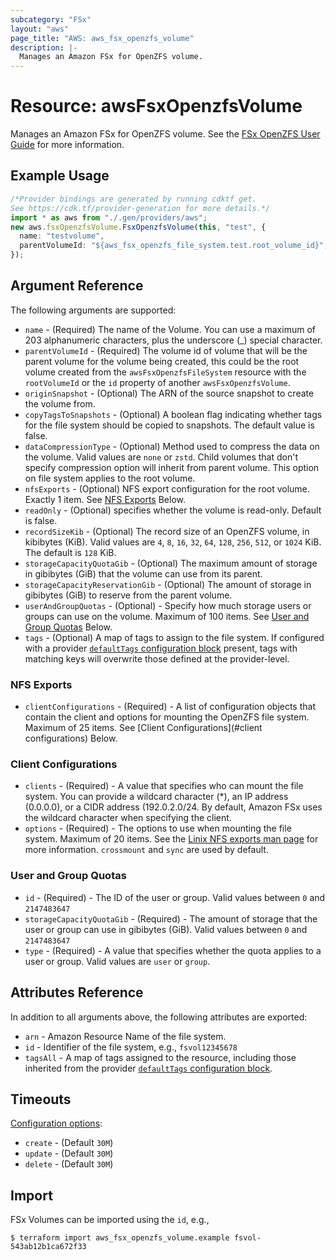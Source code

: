 ```yaml
---
subcategory: "FSx"
layout: "aws"
page_title: "AWS: aws_fsx_openzfs_volume"
description: |-
  Manages an Amazon FSx for OpenZFS volume.
---
```


# Resource: awsFsxOpenzfsVolume

Manages an Amazon FSx for OpenZFS volume.
See the [FSx OpenZFS User Guide](https://docs.aws.amazon.com/fsx/latest/OpenZFSGuide/what-is-fsx.html) for more information.

## Example Usage

```typescript
/*Provider bindings are generated by running cdktf get.
See https://cdk.tf/provider-generation for more details.*/
import * as aws from "./.gen/providers/aws";
new aws.fsxOpenzfsVolume.FsxOpenzfsVolume(this, "test", {
  name: "testvolume",
  parentVolumeId: "${aws_fsx_openzfs_file_system.test.root_volume_id}",
});

```

## Argument Reference

The following arguments are supported:

* `name` - (Required) The name of the Volume. You can use a maximum of 203 alphanumeric characters, plus the underscore (\_) special character.
* `parentVolumeId` - (Required) The volume id of volume that will be the parent volume for the volume being created, this could be the root volume created from the `awsFsxOpenzfsFileSystem` resource with the `rootVolumeId` or the `id` property of another `awsFsxOpenzfsVolume`.
* `originSnapshot` - (Optional) The ARN of the source snapshot to create the volume from.
* `copyTagsToSnapshots` - (Optional) A boolean flag indicating whether tags for the file system should be copied to snapshots. The default value is false.
* `dataCompressionType` - (Optional) Method used to compress the data on the volume. Valid values are `none` or `zstd`. Child volumes that don't specify compression option will inherit from parent volume. This option on file system applies to the root volume.
* `nfsExports` - (Optional) NFS export configuration for the root volume. Exactly 1 item. See [NFS Exports](#nfs-exports) Below.
* `readOnly` - (Optional) specifies whether the volume is read-only. Default is false.
* `recordSizeKib` - (Optional) The record size of an OpenZFS volume, in kibibytes (KiB). Valid values are `4`, `8`, `16`, `32`, `64`, `128`, `256`, `512`, or `1024` KiB. The default is `128` KiB.
* `storageCapacityQuotaGib`  - (Optional) The maximum amount of storage in gibibytes (GiB) that the volume can use from its parent.
* `storageCapacityReservationGib`  - (Optional) The amount of storage in gibibytes (GiB) to reserve from the parent volume.
* `userAndGroupQuotas` - (Optional) - Specify how much storage users or groups can use on the volume. Maximum of 100 items. See [User and Group Quotas](#user-and-group-quotas) Below.
* `tags` - (Optional) A map of tags to assign to the file system. If configured with a provider [`defaultTags` configuration block](https://registry.terraform.io/providers/hashicorp/aws/latest/docs#default_tags-configuration-block) present, tags with matching keys will overwrite those defined at the provider-level.

### NFS Exports

* `clientConfigurations` - (Required) - A list of configuration objects that contain the client and options for mounting the OpenZFS file system. Maximum of 25 items. See \[Client Configurations]\(#client configurations) Below.

### Client Configurations

* `clients` - (Required) - A value that specifies who can mount the file system. You can provide a wildcard character (\*), an IP address (0.0.0.0), or a CIDR address (192.0.2.0/24. By default, Amazon FSx uses the wildcard character when specifying the client.
* `options` - (Required) -  The options to use when mounting the file system. Maximum of 20 items. See the [Linix NFS exports man page](https://linux.die.net/man/5/exports) for more information. `crossmount` and `sync` are used by default.

### User and Group Quotas

* `id` - (Required) - The ID of the user or group. Valid values between `0` and `2147483647`
* `storageCapacityQuotaGib` - (Required) - The amount of storage that the user or group can use in gibibytes (GiB). Valid values between `0` and `2147483647`
* `type` - (Required) - A value that specifies whether the quota applies to a user or group. Valid values are `user` or `group`.

## Attributes Reference

In addition to all arguments above, the following attributes are exported:

* `arn` - Amazon Resource Name of the file system.
* `id` - Identifier of the file system, e.g., `fsvol12345678`
* `tagsAll` - A map of tags assigned to the resource, including those inherited from the provider [`defaultTags` configuration block](https://registry.terraform.io/providers/hashicorp/aws/latest/docs#default_tags-configuration-block).

## Timeouts

[Configuration options](https://developer.hashicorp.com/terraform/language/resources/syntax#operation-timeouts):

* `create` - (Default `30M`)
* `update` - (Default `30M`)
* `delete` - (Default `30M`)

## Import

FSx Volumes can be imported using the `id`, e.g.,

```console
$ terraform import aws_fsx_openzfs_volume.example fsvol-543ab12b1ca672f33
```
